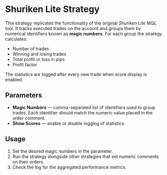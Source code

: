 # Shuriken Lite Strategy

This strategy replicates the functionality of the original *Shuriken Lite* MQL tool. It tracks executed trades on the account and groups them by numerical identifiers known as **magic numbers**. For each group the strategy calculates:

- Number of trades
- Winning and losing trades
- Total profit or loss in pips
- Profit factor

The statistics are logged after every new trade when score display is enabled.

## Parameters

- **Magic Numbers** — comma-separated list of identifiers used to group trades. Each identifier should match the numeric value placed in the order comment.
- **Show Scores** — enable or disable logging of statistics.

## Usage

1. Set the desired magic numbers in the parameter.
2. Run the strategy alongside other strategies that set numeric comments on their orders.
3. Check the log for the aggregated performance metrics.
